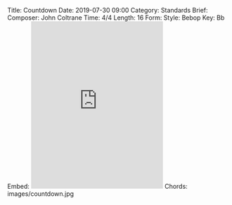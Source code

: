Title: Countdown
Date: 2019-07-30 09:00
Category: Standards
Brief:
Composer: John Coltrane
Time: 4/4
Length: 16
Form:
Style: Bebop
Key: Bb
Embed: <iframe src="https://open.spotify.com/embed/user/thatdavidmiller/playlist/3Jwipjf1Zrq8h1aIosCViK" width="300" height="380" frameborder="0" allowtransparency="true" allow="encrypted-media"></iframe>
Chords: images/countdown.jpg
